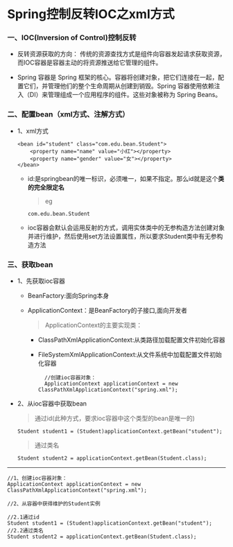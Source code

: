 # Spring控制反转IOC之xml方式

### 一、IOC(Inversion of Control)控制反转 

* 反转资源获取的方向： 传统的资源查找方式是组件向容器发起请求获取资源，而IOC容器是容器主动的将资源推送给它管理的组件。

* Spring 容器是 Spring 框架的核心。容器将创建对象，把它们连接在一起，配置它们，并管理他们的整个生命周期从创建到销毁。Spring 容器使用依赖注入（DI）来管理组成一个应用程序的组件。这些对象被称为 Spring Beans。

### 二、配置bean（xml方式、注解方式）

* 1、xml方式

      <bean id="student" class="com.edu.bean.Student">
          <property name="name" value="小红"></property>
          <property name="gender" value="女"></property>
      </bean>

    * id:是springbean的唯一标识，必须唯一，如果不指定。那么id就是这个**类的完全限定名**
    
    	>eg
	
		  com.edu.bean.Student
    
    * ioc容器会默认会运用反射的方式，调用实体类中的无参构造方法创建对象并进行维护，然后使用set方法设置属性，所以要求Student类中有无参构造方法

### 三、获取bean

* 1、先获取ioc容器

     * BeanFactory:面向Spring本身

     * ApplicationContext：是BeanFactory的子接口,面向开发者

          >ApplicationContext的主要实现类：

          * ClassPathXmlApplicationContext:从类路径加载配置文件初始化容器
            
          * FileSystemXmlApplicationContext:从文件系统中加载配置文件初始化容器

                  //创建ioc容器对象：
                  ApplicationContext applicationContext = new ClassPathXmlApplicationContext("spring.xml");

* 2、从ioc容器中获取bean

     >通过id(此种方式，要求ioc容器中这个类型的bean是唯一的)
     
	  Student student1 = (Student)applicationContext.getBean("student");
     
     >通过类名
     
      Student student2 = applicationContext.getBean(Student.class);

-------------------------------------------------------------------------------

    //1、创建ioc容器对象：
    ApplicationContext applicationContext = new ClassPathXmlApplicationContext("spring.xml");

    //2、从容器中获得维护的Student实例

    //2.1通过id
    Student student1 = (Student)applicationContext.getBean("student");
    //2.2通过类名
    Student student2 = applicationContext.getBean(Student.class);













